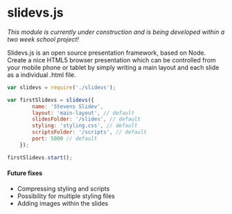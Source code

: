# slidevs.js

*This module is currently under construction and is being developed within a two week school project!*

Slidevs.js is an open source presentation framework, based on Node. Create a nice HTML5 browser presentation which can be controlled from your mobile phone or tablet by simply writing a main layout and each slide as a individual .html file.

```javascript
var slidevs = require('./slidevs');

var firstSlidevs = slidevs({
        name: 'Stevens Slidev',
        layout: 'main-layout', // default
        slidesFolder: '/slides', // default
        styling: 'styling.css', // default
        scriptsFolder: '/scripts', // default
        port: 5000 // default
    });

firstSlidevs.start();
```

#### Future fixes
- Compressing styling and scripts
- Possibility for multiple styling files
- Adding images within the slides
